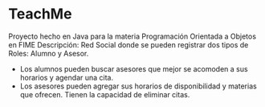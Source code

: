 # TeachMe
Proyecto hecho en Java para la materia Programación Orientada a Objetos en FIME
Descripción:
Red Social donde se pueden registrar dos tipos de Roles: Alumno y Asesor.
- Los alumnos pueden buscar asesores que mejor se acomoden a sus horarios y agendar una cita.
- Los asesores pueden agregar sus horarios de disponibilidad y materias que ofrecen. Tienen la capacidad de eliminar citas.
